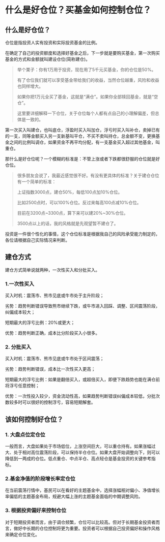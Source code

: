 # 什么是好仓位？买基金如何控制仓位？

## 什么是好仓位？

仓位是指投资人实有投资和实际投资基金的比例。

在确定了自己的投资额度和选择好基金之后，下一步就是要购买基金，第一次购买基金的方式和金额就叫建设仓位(简称建仓)。

> 举个栗子：你有1万用于投资，现在用了5千元买基金，你的仓位是50%。
>
> 有了仓位我们就可以享受基金带给我们的收益，当然仓位越重，风险和收益也同样增大。
>
> 如果你把1万元全买了基金，这就是“满仓”。如果你全部赎回基金，就是“空仓”。
>
> 这里要详细解释一下仓位，关于仓位每个人都有点自己的小理解偏差，但总体是一致的。

第一次买入叫建仓，也叫底仓，浮盈时买入叫加仓，浮亏时买入叫补仓，卖掉已有的一支，同等金额买入另一支新基叫平仓，不买不卖叫持仓，总金额不变，更换基金之间的比例叫调仓，如果资金不再平均分配，有一支基金买入超过其他基金，叫重仓。

那什么是好仓位呢？一个模糊的标准是：不管上涨或者下跌都很舒服的仓位就是好仓位。

> 很多朋友会说了，我最近感觉很不好。有没有更具体的标准？关于建仓仓位有一个简单的标准：
>
> 上证指数3000点，建仓50%，每低100点加10%仓位。
>
> 比如2500点时，可以100%仓位。反过来每高100点减10%仓位。
>
> 目前在3200点~3300点，算下来可以建20%~30%仓位。
>
> 3500点以上的话，我的风格就是先观望暂不建仓了。

投资是一件很个性化的事情，这个仓位标准是根据我自己的风险承受能力制定的，各位请根据自己实际情况来判断。

## 建仓方式

建仓方式简单说就两种，一次性买入和分批买入。

### 1.一次性买入

买入时机：震荡市、熊市见底或牛市处于主升阶段；

劣势：趋势判断错误导致熊市继续下跌，或牛市进入回踩、调整、区间震荡阶段，纠偏成本较大；

短期最大的浮亏比例：20%或更大；

优势：趋势判断正确，成本比分阶段买入小很多。

### 2. 分批买入

买入时机：震荡市、熊市见底或牛市处于区间震荡；

劣势：趋势判断错误，成本比一次性买入更高；

短期最大的浮亏比例：如果是翻倍买入，或超倍买入，即便下跌趋势也能在满仓前将浮亏任意控制；

优势：一次性投入较少，资金流动性高，如果趋势判断错误纠偏成本较低，分批次数较多时可以很好的控制浮亏，容易短期解套。

## 该如何控制好仓位？

### 1. 大盘点位定仓位

一般而言，大盘如果处于市场低位，上涨空间巨大，可以重仓持有。如果涨幅过大、处于相对高位震荡阶段，可以保持半仓仓位。如果大盘开始调整向下，则可以降低到一两成的仓位。低点重仓、中点半仓、高点轻仓是基金投资的关键参考指标。

### 2.基金净值的阶段增长率定仓位

在当前震荡行情中，基民可以在看好的主题基金中，选择涨幅相对偏小、净值增长率偏低的主题基金布局，规避大幅上涨的主题基金面临的中期调整风险。

### 3. 根据投资偏好来控制仓位

对于短期投资者而言，由于调仓频繁，仓位可以比较高。但对于长期基金投资者而言，做好中长期的仓位控制将更为重要。投资者可以根据自己投资偏好和操作风格来确定仓位变化。